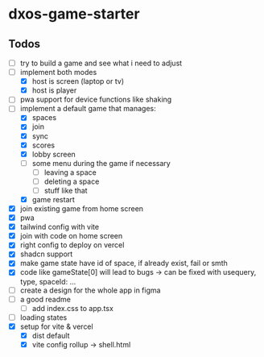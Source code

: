 # dxos-game-starter
## Todos
- [ ] try to build a game and see what i need to adjust
- [ ] implement both modes
  - [x] host is screen (laptop or tv)
  - [x] host is player
- [ ] pwa support for device functions like shaking
- [ ] implement a default game that manages:
  - [x] spaces
  - [x] join
  - [x] sync
  - [x] scores
  - [x] lobby screen
  - [ ] some menu during the game if necessary
    - [ ] leaving a space
    - [ ] deleting a space
    - [ ] stuff like that
  - [x] game restart
- [x] join existing game from home screen
- [x] pwa 
- [x] tailwind config with vite
- [x] join with code on home screen
- [x] right config to deploy on vercel
- [x] shadcn support
- [x] make game state have id of space, if already exist, fail or smth
- [x] code like gameState[0] will lead to bugs -> can be fixed with usequery, type, spaceId: ...
- [ ] create a design for the whole app in figma
- [ ] a good readme
  - [ ] add index.css to app.tsx
- [ ] loading states
- [x] setup for vite & vercel
  - [x] dist default
  - [x] vite config rollup -> shell.html